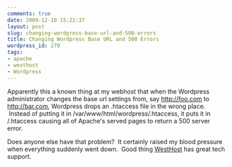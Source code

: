 ```yaml
---
comments: true
date: 2009-12-10 15:22:37
layout: post
slug: changing-wordpress-base-url-and-500-errors
title: Changing Wordpress Base URL and 500 Errors
wordpress_id: 279
tags:
- apache
- westhost
- Wordpress
---
```


Apparently this a known thing at my webhost that when the Wordpress administrator changes the base url settings from, say http://foo.com to http://bar.com, Wordpress drops an .htaccess file in the wrong place.  Instead of putting it in /var/www/html/wordpress/.htaccess, it puts it in /.htaccess causing all of Apache's served pages to return a 500 server error.

Does anyone else have that problem?  It certainly raised my blood pressure when everything suddenly went down.  Good thing [WestHost](http://bit.ly/mywesthost) has great tech support.
